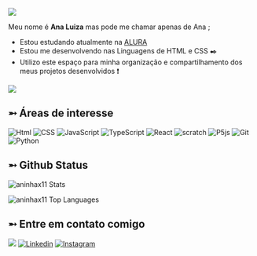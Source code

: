 <p>
  <img src="https://readme-typing-svg.herokuapp.com?font=Consolas&weight=700&size=35&pause=1000&color=41729d&width=800&lines=Seja+bem+vindo+ao+meu+perfil!;+Eu+sou+uma+desenvolvedora+front-end!" />
 
</p>

Meu nome é **Ana Luiza** mas pode me chamar apenas de Ana ;

- Estou estudando atualmente na [ALURA](https://www.alura.com.br)
- Estou me desenvolvendo nas Linguagens de HTML e CSS ✒️
- Utilizo este espaço para minha organização e compartilhamento dos meus projetos desenvolvidos ❗

![](https://media1.tenor.com/m/BYcFgYbVLkkAAAAC/geto-suguru-hidden-inventory.gif)



## ➵ Áreas de interesse
![Html](https://img.shields.io/badge/Html-blue?style=for-the-badge&logo=html5)
![CSS](https://img.shields.io/badge/CSS-red?style=for-the-badge&logo=Css3)
![JavaScript](https://img.shields.io/badge/JavaScript-323330?style=for-the-badge&logo=javascript&logoColor=F7DF1E)
![TypeScript](https://img.shields.io/badge/TypeScript-007ACC?style=for-the-badge&logo=typescript&logoColor=white)
![React](https://img.shields.io/badge/React-20232A?style=for-the-badge&logo=react&logoColor=61DAFB)
![scratch](https://img.shields.io/badge/scratch-F7931E?style=for-the-badge&logo=scratch&logoColor=white)
![P5js](https://img.shields.io/badge/p5.js-ED225D?style=for-the-badge&logo=p5.js&logoColor=FFFFFF)
![Git](https://img.shields.io/badge/Git-20232A?style=for-the-badge&logo=git&logoColor=#E84D31&logoSize=auto)
![Python](https://img.shields.io/badge/Python-gray?style=for-the-badge&logo=python)

## ➵ Github Status
![aninhax11 Stats](https://github-readme-stats.vercel.app/api?username=aninhax11&theme=material-palenight&show_icons=true&hide_border=false&count_private=true&bg_color=284a70&title_color=ffff&text_color=ffff)

![aninhax11 Top Languages](https://github-readme-stats.vercel.app/api/top-langs/?username=aninhax11&theme=material-palenight&show_icons=true&hide_border=false&layout=compact&bg_color=284a70&title_color=ffff&text_color=ffff)

## ➵ Entre em contato comigo

<a href="mailto:ana.campello@escola.pr.gov.br" target="_blank"><img src="https://img.shields.io/badge/Gmail-D14836?style=for-the-badge&logo=gmail&logoColor=white" target="_blank"/></a>
[![Linkedin](https://img.shields.io/badge/LinkedIn-0077B5?style=for-the-badge&logo=linkedin&logoColor=white)]()
[![Instagram](https://img.shields.io/badge/Instagram-E4405F?style=for-the-badge&logo=instagram&logoColor=white)](https://www.instagram.com/ana__meireles_/)
